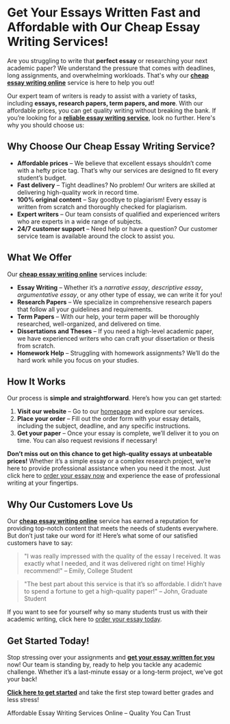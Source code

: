 <h1>Get Your Essays Written Fast and Affordable with Our Cheap Essay Writing Services!</h1>

<p>Are you struggling to write that <strong>perfect essay</strong> or researching your next academic paper? We understand the pressure that comes with deadlines, long assignments, and overwhelming workloads. That's why our <strong><a href="https://tinyurl.com/topessay?keyword=cheap+essay+writing+online" target="_blank">cheap essay writing online</a></strong> service is here to help you out!</p>

<p>Our expert team of writers is ready to assist with a variety of tasks, including <strong>essays, research papers, term papers, and more</strong>. With our affordable prices, you can get quality writing without breaking the bank. If you’re looking for a <strong><a href="https://tinyurl.com/topessay?keyword=cheap+essay+writing+online" target="_blank">reliable essay writing service</a></strong>, look no further. Here's why you should choose us:</p>

<h2>Why Choose Our Cheap Essay Writing Service?</h2>
<ul>
  <li><strong>Affordable prices</strong> – We believe that excellent essays shouldn’t come with a hefty price tag. That’s why our services are designed to fit every student’s budget.</li>
  <li><strong>Fast delivery</strong> – Tight deadlines? No problem! Our writers are skilled at delivering high-quality work in record time.</li>
  <li><strong>100% original content</strong> – Say goodbye to plagiarism! Every essay is written from scratch and thoroughly checked for plagiarism.</li>
  <li><strong>Expert writers</strong> – Our team consists of qualified and experienced writers who are experts in a wide range of subjects.</li>
  <li><strong>24/7 customer support</strong> – Need help or have a question? Our customer service team is available around the clock to assist you.</li>
</ul>

<h2>What We Offer</h2>
<p>Our <strong><a href="https://tinyurl.com/topessay?keyword=cheap+essay+writing+online" target="_blank">cheap essay writing online</a></strong> services include:</p>
<ul>
  <li><strong>Essay Writing</strong> – Whether it’s a <i>narrative essay</i>, <i>descriptive essay</i>, <i>argumentative essay</i>, or any other type of essay, we can write it for you!</li>
  <li><strong>Research Papers</strong> – We specialize in comprehensive research papers that follow all your guidelines and requirements.</li>
  <li><strong>Term Papers</strong> – With our help, your term paper will be thoroughly researched, well-organized, and delivered on time.</li>
  <li><strong>Dissertations and Theses</strong> – If you need a high-level academic paper, we have experienced writers who can craft your dissertation or thesis from scratch.</li>
  <li><strong>Homework Help</strong> – Struggling with homework assignments? We’ll do the hard work while you focus on your studies.</li>
</ul>

<h2>How It Works</h2>
<p>Our process is <strong>simple and straightforward</strong>. Here’s how you can get started:</p>
<ol>
  <li><strong>Visit our website</strong> – Go to our <a href="https://tinyurl.com/topessay?keyword=cheap+essay+writing+online" target="_blank">homepage</a> and explore our services.</li>
  <li><strong>Place your order</strong> – Fill out the order form with your essay details, including the subject, deadline, and any specific instructions.</li>
  <li><strong>Get your paper</strong> – Once your essay is complete, we’ll deliver it to you on time. You can also request revisions if necessary!</li>
</ol>

<p><strong>Don’t miss out on this chance to get high-quality essays at unbeatable prices!</strong> Whether it’s a simple essay or a complex research project, we’re here to provide professional assistance when you need it the most. Just click here to <a href="https://tinyurl.com/topessay?keyword=cheap+essay+writing+online" target="_blank">order your essay now</a> and experience the ease of professional writing at your fingertips.</p>

<h2>Why Our Customers Love Us</h2>
<p>Our <strong><a href="https://tinyurl.com/topessay?keyword=cheap+essay+writing+online" target="_blank">cheap essay writing online</a></strong> service has earned a reputation for providing top-notch content that meets the needs of students everywhere. But don’t just take our word for it! Here’s what some of our satisfied customers have to say:</p>

<blockquote>
  <p>"I was really impressed with the quality of the essay I received. It was exactly what I needed, and it was delivered right on time! Highly recommend!" – Emily, College Student</p>
</blockquote>

<blockquote>
  <p>"The best part about this service is that it’s so affordable. I didn’t have to spend a fortune to get a high-quality paper!" – John, Graduate Student</p>
</blockquote>

<p>If you want to see for yourself why so many students trust us with their academic writing, click here to <a href="https://tinyurl.com/topessay?keyword=cheap+essay+writing+online" target="_blank">order your essay today</a>.</p>

<h2>Get Started Today!</h2>
<p>Stop stressing over your assignments and <strong><a href="https://tinyurl.com/topessay?keyword=cheap+essay+writing+online" target="_blank">get your essay written for you</a></strong> now! Our team is standing by, ready to help you tackle any academic challenge. Whether it’s a last-minute essay or a long-term project, we’ve got your back!</p>

<p><strong><a href="https://tinyurl.com/topessay?keyword=cheap+essay+writing+online" target="_blank">Click here to get started</a></strong> and take the first step toward better grades and less stress!</p>
Affordable Essay Writing Services Online – Quality You Can Trust

